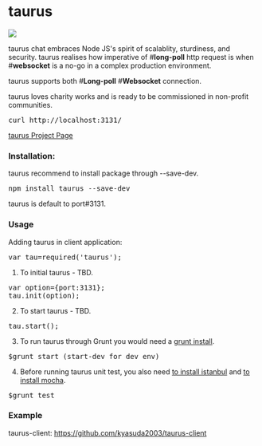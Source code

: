 taurus
=========

<a href="https://travis-ci.org/kyasuda2003/taurus"><img src="https://travis-ci.org/kyasuda2003/taurus.svg?branch=master"></a>

taurus chat embraces Node JS's spirit of scalablity, sturdiness, and security. taurus realises how imperative of #<b>long-poll</b> http request is when #<b>websocket</b> is a no-go in a complex production environment.

taurus supports both #<b>Long-poll</b> #<b>Websocket</b> connection.

taurus loves charity works and is ready to be commissioned in non-profit communities.

<pre>
curl http://localhost:3131/<file_name>
</pre>

<a href="http://kyasuda2003.github.io/taurus/">taurus Project Page</a>

<h3>Installation:</h3>

taurus recommend to install package through --save-dev.
<pre>
npm install taurus --save-dev
</pre>

taurus is default to port#3131.

<h3>Usage</h3>
Adding taurus in client application:
<pre>
var tau=required('taurus');
</pre>


1) To initial taurus - TBD.
<pre>
var option={port:3131};
tau.init(option);
</pre>

2) To start taurus - TBD.
<pre>
tau.start();
</pre>

3) To run taurus through Grunt you would need a <a href="http://gruntjs.com/getting-started">grunt install</a>.
<pre>
$grunt start (start-dev for dev env)
</pre>

4) Before running taurus unit test, you also need <a href="https://www.npmjs.com/package/istanbul">to install istanbul</a> and <a href="http://mochajs.org/"> to install mocha</a>.
<pre>
$grunt test
</pre>

<h3>Example</h3>
taurus-client:
<a href="https://github.com/kyasuda2003/taurus-client">
https://github.com/kyasuda2003/taurus-client
</a>



